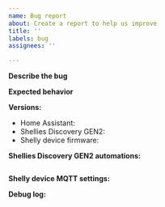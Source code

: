 ```yaml
---
name: Bug report
about: Create a report to help us improve
title: ''
labels: bug
assignees: ''

---
```


**Describe the bug**
<!--
  A clear and concise description of what the bug is.
-->


**Expected behavior**
<!--
  A clear and concise description of what you expected to happen.
-->


**Versions:**
 - Home Assistant: 
 - Shellies Discovery GEN2: 
 - Shelly device firmware: 


**Shellies Discovery GEN2 automations:**
<!--
  Please provide Shellies Discovery automations (announce and discovery) here.
-->

```yaml

```


**Shelly device MQTT settings:**
<!--
  Please provide a screenshot of the Settings -> MQTT section from the device's WebUI.
-->


**Debug log:**
<!--
  Please provide a log file for the following logger configuration:
  logger:
    default: error
    logs:
      homeassistant.components.python_script: debug
      homeassistant.components.automation: info
      homeassistant.components.mqtt.discovery: info
-->

```txt

```
